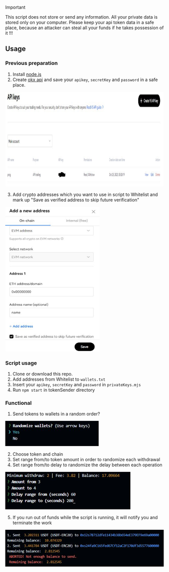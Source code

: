 > [!IMPORTANT]
> This script does not store or send any information. All your private data is stored only on your computer. Please keep your api token data in a safe place, because an attacker can steal all your funds if he takes possession of it !!!

## Usage

### Previous preparation

1. Install [node.js](https://nodejs.org/en/download)
2. Create [okx api](https://www.okx.com/ua/account/my-api) and save your `apikey`, `secretKey` and `password` in a safe place.
<p align="left">
 <img src="./readmeImg/api.JPG"  width='1000px' height='300x'>
</p>

3. Add crypto addresses which you want to use in script to Whitelist and mark up "Save as verified address to skip future verification"
<p align="left">
 <img src="./readmeImg/whitelist.JPG"  width='300px' height='460px'>
</p>

### Script usage

1. Clone or download this repo.
2. Add addresses from Whitelist to `wallets.txt`
3. Insert your `apikey`, `secretKey` and `password` in `privateKeys.mjs`
4. Run `npm start` in tokenSender directory

### Functional

1. Send tokens to wallets in a random order?
<p align="left">
 <img src="./readmeImg/randomizeWallets.JPG" >
</p>

2. Choose token and chain
3. Set range from/to token amount in order to randomize each withdrawal
4. Set range from/to delay to randomize the delay between each operation
<p align="left">
 <img src="./readmeImg/range.JPG" >
</p>

5. If you run out of funds while the script is running, it will notify you and terminate the work
<p align="left">
 <img src="./readmeImg/work.JPG" >
</p>
